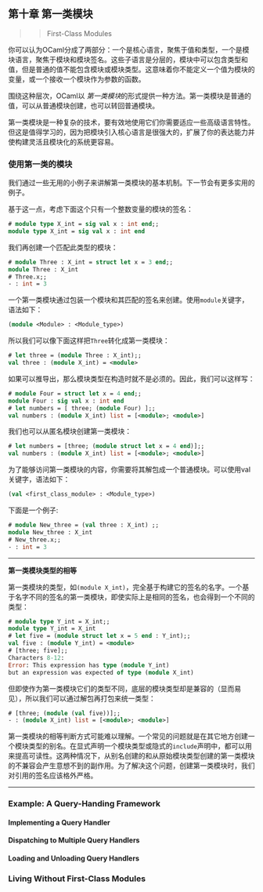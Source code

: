 ## 第十章 第一类模块
>> First-Class Modules

你可以认为OCaml分成了两部分：一个是核心语言，聚焦于值和类型，一个是模块语言，聚焦于模块和模块签名。这些子语言是分层的，模块中可以包含类型和值，但是普通的值不能包含模块或模块类型。这意味着你不能定义一个值为模块的变量，或一个接收一个模块作为参数的函数。

围绕这种层次，OCaml以 *第一类模块*的形式提供一种方法。第一类模块是普通的值，可以从普通模块创建，也可以转回普通模块。

第一类模块是一种复杂的技术，要有效地使用它们你需要适应一些高级语言特性。但这是值得学习的，因为把模块引入核心语言是很强大的，扩展了你的表达能力并使构建灵活且模块化的系统更容易。

### 使用第一类的模块
我们通过一些无用的小例子来讲解第一类模块的基本机制。下一节会有更多实用的例子。

基于这一点，考虑下面这个只有一个整数变量的模块的签名：
```ocaml
# module type X_int = sig val x : int end;;
module type X_int = sig val x : int end
```
我们再创建一个匹配此类型的模块：
```ocaml
# module Three : X_int = struct let x = 3 end;;
module Three : X_int
# Three.x;;
- : int = 3
```
一个第一类模块通过包装一个模块和其匹配的签名来创建。使用`module`关键字，语法如下：
```ocaml
(module <Module> : <Module_type>)
```
所以我们可以像下面这样把`Three`转化成第一类模块：
```ocaml
# let three = (module Three : X_int);;
val three : (module X_int) = <module>
```
如果可以推导出，那么模块类型在构造时就不是必须的。因此，我们可以这样写：
```ocaml
# module Four = struct let x = 4 end;;
module Four : sig val x : int end
# let numbers = [ three; (module Four) ];;
val numbers : (module X_int) list = [<module>; <module>]
```
我们也可以从匿名模块创建第一类模块：
```ocaml
# let numbers = [three; (module struct let x = 4 end)];;
val numbers : (module X_int) list = [<module>; <module>]
```
为了能够访问第一类模块的内容，你需要将其解包成一个普通模块。可以使用val关键字，语法如下：
```ocaml
(val <first_class_module> : <Module_type>)
```
下面是一个例子:
```ocaml
# module New_three = (val three : X_int) ;;
module New_three : X_int
# New_three.x;;
- : int = 3
```
-----
**第一类模块类型的相等**

第一类模块的类型，如`(module X_int)`，完全基于构建它的签名的名字。一个基于名字不同的签名的第一类模块，即使实际上是相同的签名，也会得到一个不同的类型：
```ocaml
# module type Y_int = X_int;;
module type Y_int = X_int
# let five = (module struct let x = 5 end : Y_int);;
val five : (module Y_int) = <module>
# [three; five];;
Characters 8-12:
Error: This expression has type (module Y_int)
but an expression was expected of type (module X_int)
```
但即使作为第一类模块它们的类型不同，底层的模块类型却是兼容的（显而易见），所以我们可以通过解包再打包来统一类型：
```ocaml
# [three; (module (val five))];;
- : (module X_int) list = [<module>; <module>]
```
第一类模块的相等判断方式可能难以理解。一个常见的问题就是在其它地方创建一个模块类型的别名。在显式声明一个模块类型或隐式的`include`声明中，都可以用来提高可读性。这两种情况下，从别名创建的和从原始模块类型创建的第一类模块的不兼容会产生意想不到的副作用。为了解决这个问题，创建第一类模块时，我们对引用的签名应该格外严格。

-----

### Example: A Query-Handing Framework
#### Implementing a Query Handler
#### Dispatching to Multiple Query Handlers
#### Loading and Unloading Query Handlers

### Living Without First-Class Modules
